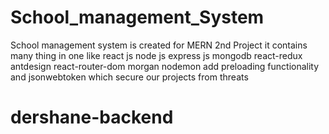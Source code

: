 # School_management_System
School management system is created for MERN 2nd Project it contains many thing in one like react js node js express js mongodb react-redux antdesign react-router-dom morgan nodemon add preloading functionality and jsonwebtoken which secure our projects from threats
# dershane-backend
